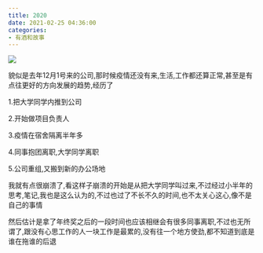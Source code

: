 ```yaml
---
title: 2020
date: 2021-02-25 04:36:00
categories: 
- 有酒和故事
---
```


![](https://blog-anthony.s3-ap-northeast-1.amazonaws.com/blog/20210225035023.jpg)

貌似是去年12月1号来的公司,那时候疫情还没有来,生活,工作都还算正常,甚至是有点往更好的方向发展的趋势,经历了

1.把大学同学内推到公司

2.开始做项目负责人

3.疫情在宿舍隔离半年多

4.同事抱团离职,大学同学离职

5.公司重组,又搬到新的办公场地

我就有点很崩溃了,看这样子崩溃的开始是从把大学同学叫过来,不过经过小半年的思考,笔记,我也是这么认为的,不过也过了不长不久的时间,也不太关心这心,像不是自己的事情



然后估计是拿了年终奖之后的一段时间也应该相继会有很多同事离职,不过也无所谓了,跟没有心思工作的人一块工作是最累的,没有往一个地方使劲,都不知道到底是谁在拖谁的后退

